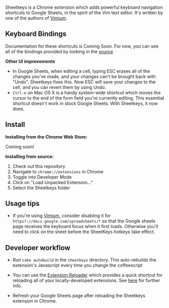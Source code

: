 Sheetkeys is a Chrome extension which adds powerful keyboard navigation shortcuts to Google Sheets, in the
spirit of the Vim text editor. It's written by one of the authors of
[Vimium](https://github.com/philc/vimium).

## Keyboard Bindings

Documentation for these shortcuts is Coming Soon. For now, you can see all of the bindings provided by looking
in the [source](https://github.com/philc/sheetkeys/blob/master/content_scripts/main.coffee)

**Other UI improvements**

* In Google Sheets, when editing a cell, typing ESC erases all of the changes you've made, and your changes
  can't be brought back with "Undo". Sheetkeys fixes this. Now ESC will save your changes to the cell, and you
  can revert them by using Undo.
* `Ctrl-e` on Mac OS X is a handy system-wide shortcut which moves the cursor to the end of the form field
  you're currently editing. This essential shortcut doesn't work in stock Google Sheets. With Sheetkeys, it
  now does.

## Install

**Installing from the Chrome Web Store:**

Coming soon!

**Installing from source:**

1. Check out this repository
2. Navigate to `chrome://extensions` in Chrome
3. Toggle into Developer Mode
4. Click on "Load Unpacked Extension..."
5. Select the Sheetkeys folder

## Usage tips

* If you're using [Vimium](https://github.com/philc/vimium), consider disabling it for
  `https?://docs.google.com/spreadsheets/*` so that the Google sheets page receives the keyboard focus when it
  first loads. Otherwise you'll need to click on the sheet before the SheetKeys hotkeys take effect.

## Developer workflow

* Run `cake autobuild` in the `sheetkeys` directory. This auto-rebuilds the extension's Javascript every time
you change the coffeescript

* You can use the
  [Extension Reloader](https://chrome.google.com/webstore/detail/extensions-reloader/fimgfedafeadlieiabdeeaodndnlbhid)
  which provides a quick shortcut for reloading all of your locally-developed extensions. See
  [here](http://stackoverflow.com/a/12767200/46237) for further info.
* Refresh your Google Sheets page after reloading the Sheetkeys extension in Chrome.
